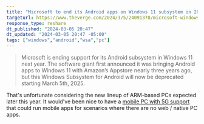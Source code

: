 ```yaml
---
title: "Microsoft to end its Android apps on Windows 11 subsystem in 2025"
targeturl: https://www.theverge.com/2024/3/5/24091370/microsoft-windows-11-android-apps-end-of-support
response_type: reshare
dt_published: "2024-03-05 20:47"
dt_updated: "2024-03-05 20:47 -05:00"
tags: ["windows","android","wsa","pc"]
---
```


> Microsoft is ending support for its Android subsystem in Windows 11 next year. The software giant first announced it was bringing Android apps to Windows 11 with Amazon’s Appstore nearly three years ago, but this Windows Subsystem for Android will now be deprecated starting March 5th, 2025.

That's unfortunate considering the new lineup of ARM-based PCs expected later this year. It would've been nice to have a [mobile PC with 5G support](/responses/windows-12-mobile-concept/) that could run mobile apps for scenarios where there are no web / native PC apps. 